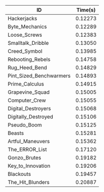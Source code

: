|ID|Time(s)|
|-|-|
|Hackerjacks|0.12273|
|Byte_Mechanics|0.12289|
|Loose_Screws|0.12383|
|Smalltalk_Dribble|0.13050|
|Creed_Symbol|0.13985|
|Rebooting_Rebels|0.14758|
|Rug_Heed_Bend|0.14829|
|Pint_Sized_Benchwarmers|0.14893|
|Prime_Calculus|0.14915|
|Grapevine_Squad|0.15005|
|Computer_Crew|0.15055|
|Digital_Destroyers|0.15068|
|Digitally_Destroyed|0.15106|
|Pseudo_Boom|0.15125|
|Beasts|0.15281|
|Artful_Maneuvers|0.15362|
|The_ERROR_List|0.17120|
|Gonzo_Brutes|0.19182|
|Key_to_Innovation|0.19206|
|Blackouts|0.19457|
|The_Hit_Blunders|0.20887|
